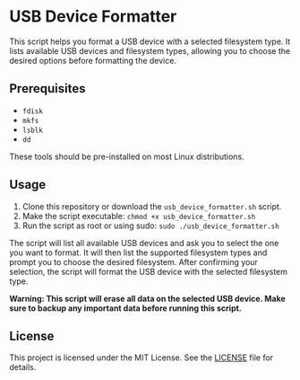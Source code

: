 # USB Device Formatter

This script helps you format a USB device with a selected filesystem type. It lists available USB devices and filesystem types, allowing you to choose the desired options before formatting the device.

## Prerequisites

- `fdisk`
- `mkfs`
- `lsblk`
- `dd`

These tools should be pre-installed on most Linux distributions.

## Usage

1. Clone this repository or download the `usb_device_formatter.sh` script.
2. Make the script executable: `chmod +x usb_device_formatter.sh`
3. Run the script as root or using sudo: `sudo ./usb_device_formatter.sh`

The script will list all available USB devices and ask you to select the one you want to format. It will then list the supported filesystem types and prompt you to choose the desired filesystem. After confirming your selection, the script will format the USB device with the selected filesystem type.

**Warning: This script will erase all data on the selected USB device. Make sure to backup any important data before running this script.**

## License

This project is licensed under the MIT License. See the [LICENSE](LICENSE) file for details.
